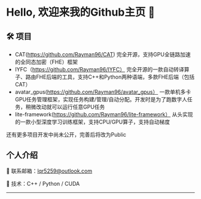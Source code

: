 # Hello, 欢迎来我的Github主页 👋

## 🛠 项目
+ CAT(https://github.com/Rayman96/CAT) 完全开源，支持GPU全链路加速的全同态加密（FHE）框架
+ IYFC（https://github.com/Rayman96/IYFC） 完全开源的一款自动转译算子、路由FHE后端的工具，支持C++和Python两种语端，多款FHE后端（包括CAT）
+ avatar_gpus(https://github.com/Rayman96/avatar_gpus） 一款单机多卡GPU任务管理框架，实现任务构建/管理/自动分配。开发时是为了跑数字人任务，稍微改动就可以运行任意GPU任务
+ lite-framework(https://github.com/Rayman96/lite-framework） 从头实现的一款小型深度学习训练框架，支持CPU/GPU算子，支持自动梯度

还有更多项目开发中尚未公开，完善后将改为Public

## 个人介绍
📧 联系邮箱：lqr5259@outlook.com

💼 技术：C++ / Python / CUDA

---
